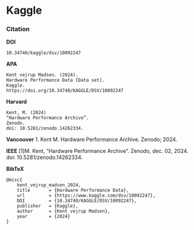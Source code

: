 # Kaggle 
### Citation
**DOI**

    10.34740/kaggle/dsv/10092247
    
**APA**

    Kent vejrup Madsen. (2024). 
    Hardware Performance Data [Data set]. 
    Kaggle. 
    https://doi.org/10.34740/KAGGLE/DSV/10092247

**Harvard**

    Kent, M. (2024) 
    “Hardware Performance Archive”. 
    Zenodo. 
    doi: 10.5281/zenodo.14262334.

**Vancouver**
    1. Kent M. 
    Hardware Performance Archive. 
    Zenodo; 2024. 

**IEEE**
    [1]M. Kent, 
    “Hardware Performance Archive”. 
    Zenodo, dec. 02, 2024. 
    doi: 10.5281/zenodo.14262334.

**BibTeX**

    @misc{
        kent_vejrup_madsen_2024,
        title       = {Hardware Performance Data},
        url         = {https://www.kaggle.com/dsv/10092247},
        DOI         = {10.34740/KAGGLE/DSV/10092247},
        publisher   = {Kaggle},
        author      = {Kent vejrup Madsen},
        year        = {2024}
    }
    